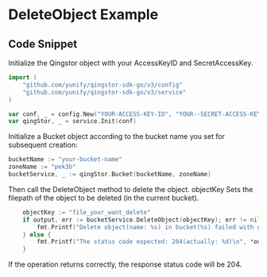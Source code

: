 # DeleteObject Example

## Code Snippet

Initialize the Qingstor object with your AccessKeyID and SecretAccessKey.

```go
import (
	"github.com/yunify/qingstor-sdk-go/v3/config"
	"github.com/yunify/qingstor-sdk-go/v3/service"
)

var conf, _ = config.New("YOUR-ACCESS-KEY-ID", "YOUR--SECRET-ACCESS-KEY")
var qingStor, _ = service.Init(conf)
```

Initialize a Bucket object according to the bucket name you set for subsequent creation:

```go
bucketName := "your-bucket-name"
zoneName := "pek3b"
bucketService, _ := qingStor.Bucket(bucketName, zoneName)
```

Then call the DeleteObject method to delete the object. objectKey Sets the filepath of the object to be deleted (in the current bucket).

```go
	objectKey := "file_your_want_delete"
	if output, err := bucketService.DeleteObject(objectKey); err != nil {
		fmt.Printf("Delete object(name: %s) in bucket(%s) failed with given error: %s\n", objectKey, bucketName, err)
	} else {
		fmt.Printf("The status code expected: 204(actually: %d)\n", *output.StatusCode)
	}
```

If the operation returns correctly, the response status code will be 204.